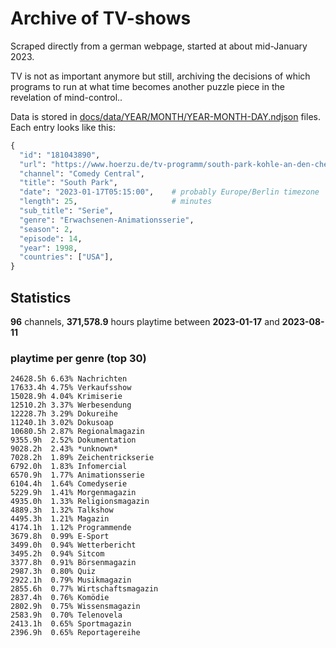 # Archive of TV-shows

Scraped directly from a german webpage, started at about mid-January 2023.

TV is not as important anymore but still, archiving the decisions of which programs to run at what time
becomes another puzzle piece in the revelation of mind-control.. 

Data is stored in [docs/data/YEAR/MONTH/YEAR-MONTH-DAY.ndjson](docs/data/) files. 
Each entry looks like this:

```python
{
  "id": "181043890", 
  "url": "https://www.hoerzu.de/tv-programm/south-park-kohle-an-den-chefkoch/bid_181043890/", 
  "channel": "Comedy Central", 
  "title": "South Park", 
  "date": "2023-01-17T05:15:00",    # probably Europe/Berlin timezone 
  "length": 25,                     # minutes 
  "sub_title": "Serie", 
  "genre": "Erwachsenen-Animationsserie", 
  "season": 2, 
  "episode": 14, 
  "year": 1998, 
  "countries": ["USA"],
}
```

## Statistics

**96** channels, **371,578.9** hours playtime between **2023-01-17** and **2023-08-11**


### playtime per genre (top 30)

    24628.5h 6.63% Nachrichten
    17633.4h 4.75% Verkaufsshow
    15028.9h 4.04% Krimiserie
    12510.2h 3.37% Werbesendung
    12228.7h 3.29% Dokureihe
    11240.1h 3.02% Dokusoap
    10680.5h 2.87% Regionalmagazin
    9355.9h  2.52% Dokumentation
    9028.2h  2.43% *unknown*
    7028.2h  1.89% Zeichentrickserie
    6792.0h  1.83% Infomercial
    6570.9h  1.77% Animationsserie
    6104.4h  1.64% Comedyserie
    5229.9h  1.41% Morgenmagazin
    4935.0h  1.33% Religionsmagazin
    4889.3h  1.32% Talkshow
    4495.3h  1.21% Magazin
    4174.1h  1.12% Programmende
    3679.8h  0.99% E-Sport
    3499.0h  0.94% Wetterbericht
    3495.2h  0.94% Sitcom
    3377.8h  0.91% Börsenmagazin
    2987.3h  0.80% Quiz
    2922.1h  0.79% Musikmagazin
    2855.6h  0.77% Wirtschaftsmagazin
    2837.4h  0.76% Komödie
    2802.9h  0.75% Wissensmagazin
    2583.9h  0.70% Telenovela
    2413.1h  0.65% Sportmagazin
    2396.9h  0.65% Reportagereihe
